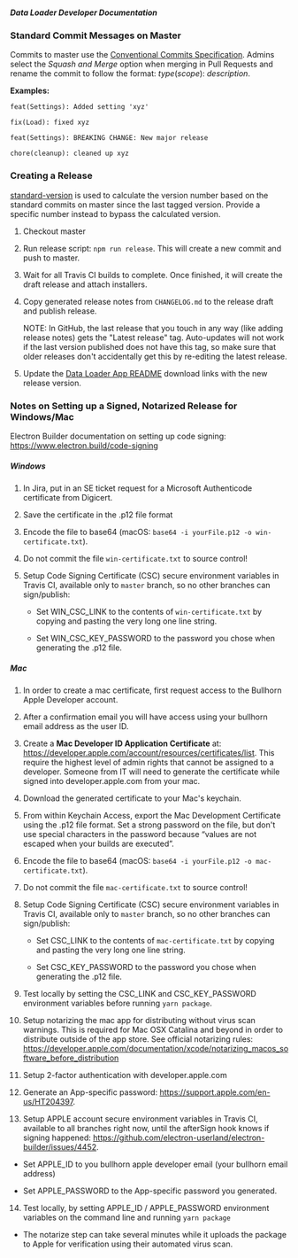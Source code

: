 ##### Data Loader Developer Documentation

### Standard Commit Messages on Master

Commits to master use the [Conventional Commits Specification](https://conventionalcommits.org/). Admins select the _Squash and Merge_ option when merging in Pull Requests and rename the commit to follow the format: _type_(_scope_): _description_. 

__Examples:__ 

`feat(Settings): Added setting 'xyz'`

`fix(Load): fixed xyz`

`feat(Settings): BREAKING CHANGE: New major release`

`chore(cleanup): cleaned up xyz`

### Creating a Release

[standard-version](https://www.npmjs.com/package/standard-version) is used to calculate the version number based on the standard commits on master since the last tagged version. Provide a specific number instead to bypass the calculated version.

 1. Checkout master
  
 2. Run release script: `npm run release`. This will create a new commit and push to master. 

 3. Wait for all Travis CI builds to complete. Once finished, it will create the draft release and attach installers.

 4. Copy generated release notes from `CHANGELOG.md` to the release draft and publish release.
    
    NOTE: In GitHub, the last release that you touch in any way (like adding release notes) gets the "Latest release" tag.
    Auto-updates will not work if the last version published does not have this tag, so make sure that older releases
    don't accidentally get this by re-editing the latest release.

 5. Update the [Data Loader App README](https://github.com/bullhorn/dataloader-app/blob/master/README.md)
    download links with the new release version.

### Notes on Setting up a Signed, Notarized Release for Windows/Mac

Electron Builder documentation on setting up code signing: https://www.electron.build/code-signing

##### Windows

1. In Jira, put in an SE ticket request for a Microsoft Authenticode certificate from Digicert.

2. Save the certificate in the .p12 file format

3. Encode the file to base64 (macOS: `base64 -i yourFile.p12 -o win-certificate.txt`).

4. Do not commit the file `win-certificate.txt` to source control!

5. Setup Code Signing Certificate (CSC) secure environment variables in Travis CI, available only to `master` branch, so no other branches can sign/publish:
   
   - Set WIN_CSC_LINK to the contents of `win-certificate.txt` by copying and pasting the very long one line string.
   
   - Set WIN_CSC_KEY_PASSWORD to the password you chose when generating the .p12 file.


##### Mac

1. In order to create a mac certificate, first request access to the Bullhorn Apple Developer account.

2. After a confirmation email you will have access using your bullhorn email address as the user ID.

3. Create a **Mac Developer ID Application Certificate** at: https://developer.apple.com/account/resources/certificates/list.
   This require the highest level of admin rights that cannot be assigned to a developer. Someone from IT will need to generate
   the certificate while signed into developer.apple.com from your mac.

4. Download the generated certificate to your Mac's keychain.

5. From within Keychain Access, export the Mac Development Certificate using the .p12 file format.
   Set a strong password on the file, but don't use special characters in the password because
   “values are not escaped when your builds are executed”.

6. Encode the file to base64 (macOS: `base64 -i yourFile.p12 -o mac-certificate.txt`).

7. Do not commit the file `mac-certificate.txt` to source control!

8. Setup Code Signing Certificate (CSC) secure environment variables in Travis CI, available only to `master` branch, so no other branches can sign/publish:
   
   - Set CSC_LINK to the contents of `mac-certificate.txt` by copying and pasting the very long one line string.
   
   - Set CSC_KEY_PASSWORD to the password you chose when generating the .p12 file.

9. Test locally by setting the CSC_LINK and CSC_KEY_PASSWORD environment variables before running `yarn package`.

10. Setup notarizing the mac app for distributing without virus scan warnings. This is required for Mac OSX Catalina and beyond in
    order to distribute outside of the app store. See official notarizing rules:
    https://developer.apple.com/documentation/xcode/notarizing_macos_software_before_distribution
   
11. Setup 2-factor authentication with developer.apple.com
   
12. Generate an App-specific password: https://support.apple.com/en-us/HT204397.
   
13. Setup APPLE account secure environment variables in Travis CI, available to all branches right now,
    until the afterSign hook knows if signing happened: https://github.com/electron-userland/electron-builder/issues/4452.
   
   - Set APPLE_ID to you bullhorn apple developer email (your bullhorn email address)
   
   - Set APPLE_PASSWORD to the App-specific password you generated.
   
14. Test locally, by setting APPLE_ID / APPLE_PASSWORD environment variables on the command line and running `yarn package`

   - The notarize step can take several minutes while it uploads the package to Apple for verification using their automated virus scan.
